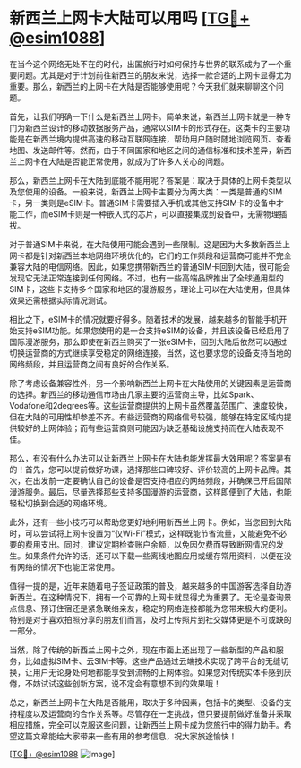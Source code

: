 # 新西兰上网卡大陆可以用吗 [[TG💪+ @esim1088](https://t.me/s/esim1088)]

在当今这个网络无处不在的时代，出国旅行时如何保持与世界的联系成为了一个重要问题。尤其是对于计划前往新西兰的朋友来说，选择一款合适的上网卡显得尤为重要。那么，新西兰的上网卡在大陆是否能够使用呢？今天我们就来聊聊这个问题。

首先，让我们明确一下什么是新西兰上网卡。简单来说，新西兰上网卡就是一种专门为新西兰设计的移动数据服务产品，通常以SIM卡的形式存在。这类卡的主要功能是在新西兰境内提供高速的移动互联网连接，帮助用户随时随地浏览网页、查看地图、发送邮件等。然而，由于不同国家和地区之间的通信标准和技术差异，新西兰上网卡在大陆是否能正常使用，就成为了许多人关心的问题。

那么，新西兰上网卡在大陆到底能不能用呢？答案是：取决于具体的上网卡类型以及您使用的设备。一般来说，新西兰上网卡主要分为两大类：一类是普通的SIM卡，另一类则是eSIM卡。普通SIM卡需要插入手机或其他支持SIM卡的设备中才能工作，而eSIM卡则是一种嵌入式的芯片，可以直接集成到设备中，无需物理插拔。

对于普通SIM卡来说，在大陆使用可能会遇到一些限制。这是因为大多数新西兰上网卡都是针对新西兰本地网络环境优化的，它们的工作频段和运营商可能并不完全兼容大陆的电信网络。因此，如果您携带新西兰的普通SIM卡回到大陆，很可能会发现它无法正常连接到任何网络。不过，也有一些高端品牌推出了全球通用型的SIM卡，这些卡支持多个国家和地区的漫游服务，理论上可以在大陆使用，但具体效果还需根据实际情况测试。

相比之下，eSIM卡的情况就要好得多。随着技术的发展，越来越多的智能手机开始支持eSIM功能。如果您使用的是一台支持eSIM的设备，并且该设备已经启用了国际漫游服务，那么即使在新西兰购买了一张eSIM卡，回到大陆后依然可以通过切换运营商的方式继续享受稳定的网络连接。当然，这也要求您的设备支持当地的网络频段，并且运营商之间有良好的合作关系。

除了考虑设备兼容性外，另一个影响新西兰上网卡在大陆使用的关键因素是运营商的选择。新西兰的移动通信市场由几家主要的运营商主导，比如Spark、Vodafone和2degrees等。这些运营商提供的上网卡虽然覆盖范围广、速度较快，但在大陆的可用性却参差不齐。有些运营商的网络信号较强，能够在特定区域内提供较好的上网体验；而有些运营商则可能因为缺乏基础设施支持而在大陆表现不佳。

那么，有没有什么办法可以让新西兰上网卡在大陆也能发挥最大效用呢？答案是有的！首先，您可以提前做好功课，选择那些口碑较好、评价较高的上网卡品牌。其次，在出发前一定要确认自己的设备是否支持相应的网络频段，并确保已开启国际漫游服务。最后，尽量选择那些支持多国漫游的运营商，这样即便到了大陆，也能轻松切换到合适的网络环境。

此外，还有一些小技巧可以帮助您更好地利用新西兰上网卡。例如，当您回到大陆时，可以尝试将上网卡设置为“仅Wi-Fi”模式，这样既能节省流量，又能避免不必要的费用支出。同时，建议定期检查账户余额，以免因欠费而导致断网情况的发生。如果条件允许的话，还可以下载一些离线地图应用或缓存常用资料，以便在没有网络的情况下也能正常使用。

值得一提的是，近年来随着电子签证政策的普及，越来越多的中国游客选择自助游新西兰。在这种情况下，拥有一个可靠的上网卡就显得尤为重要了。无论是查询景点信息、预订住宿还是紧急联络亲友，稳定的网络连接都能为您带来极大的便利。特别是对于喜欢拍照分享的朋友们而言，及时上传照片到社交媒体更是不可或缺的一部分。

当然，除了传统的新西兰上网卡之外，现在市面上还出现了一些新型的产品和服务，比如虚拟SIM卡、云SIM卡等。这些产品通过云端技术实现了跨平台的无缝切换，让用户无论身处何地都能享受到流畅的上网体验。如果您对传统实体卡感到厌倦，不妨试试这些创新方案，说不定会有意想不到的效果哦！

总之，新西兰上网卡在大陆是否能用，取决于多种因素，包括卡的类型、设备的支持程度以及运营商的合作关系等。尽管存在一定挑战，但只要提前做好准备并采取相应措施，完全可以克服这些问题，让新西兰上网卡成为您旅行中的得力助手。希望这篇文章能给大家带来一些有用的参考信息，祝大家旅途愉快！

[[TG💪+ @esim1088](https://t.me/s/esim1088) ![Image](https://i.postimg.cc/4NQfJmqS/Snipaste-2025-05-13-00-14-12.png)]
